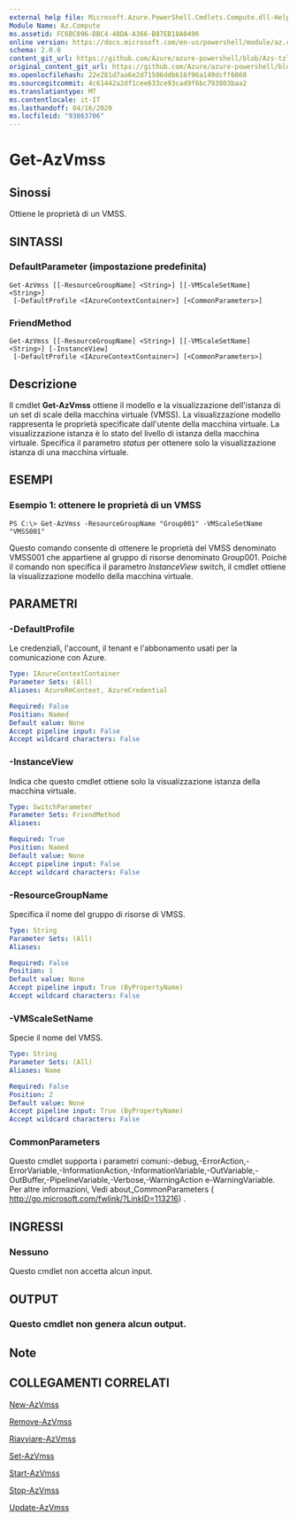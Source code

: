 ```yaml
---
external help file: Microsoft.Azure.PowerShell.Cmdlets.Compute.dll-Help-Help.xml
Module Name: Az.Compute
ms.assetid: FC6BC096-DBC4-48DA-A366-B87EB18A0496
online version: https://docs.microsoft.com/en-us/powershell/module/az.compute/get-azvmss
schema: 2.0.0
content_git_url: https://github.com/Azure/azure-powershell/blob/Azs-tzl/src/Compute/Compute/help/Get-AzVmss.md
original_content_git_url: https://github.com/Azure/azure-powershell/blob/Azs-tzl/src/Compute/Compute/help/Get-AzVmss.md
ms.openlocfilehash: 22e281d7aa6e2d71506ddb616f96a149dcff6068
ms.sourcegitcommit: 4c61442a2df1cee633ce93cad9f6bc793803baa2
ms.translationtype: MT
ms.contentlocale: it-IT
ms.lasthandoff: 04/16/2020
ms.locfileid: "93863706"
---
```

# Get-AzVmss

## Sinossi
Ottiene le proprietà di un VMSS.

## SINTASSI

### DefaultParameter (impostazione predefinita)
```
Get-AzVmss [[-ResourceGroupName] <String>] [[-VMScaleSetName] <String>]
 [-DefaultProfile <IAzureContextContainer>] [<CommonParameters>]
```

### FriendMethod
```
Get-AzVmss [[-ResourceGroupName] <String>] [[-VMScaleSetName] <String>] [-InstanceView]
 [-DefaultProfile <IAzureContextContainer>] [<CommonParameters>]
```

## Descrizione
Il cmdlet **Get-AzVmss** ottiene il modello e la visualizzazione dell'istanza di un set di scale della macchina virtuale (VMSS).
La visualizzazione modello rappresenta le proprietà specificate dall'utente della macchina virtuale.
La visualizzazione istanza è lo stato del livello di istanza della macchina virtuale.
Specifica il parametro *status* per ottenere solo la visualizzazione istanza di una macchina virtuale.

## ESEMPI

### Esempio 1: ottenere le proprietà di un VMSS
```
PS C:\> Get-AzVmss -ResourceGroupName "Group001" -VMScaleSetName "VMSS001"
```

Questo comando consente di ottenere le proprietà del VMSS denominato VMSS001 che appartiene al gruppo di risorse denominato Group001.
Poiché il comando non specifica il parametro *InstanceView* switch, il cmdlet ottiene la visualizzazione modello della macchina virtuale.

## PARAMETRI

### -DefaultProfile
Le credenziali, l'account, il tenant e l'abbonamento usati per la comunicazione con Azure.

```yaml
Type: IAzureContextContainer
Parameter Sets: (All)
Aliases: AzureRmContext, AzureCredential

Required: False
Position: Named
Default value: None
Accept pipeline input: False
Accept wildcard characters: False
```

### -InstanceView
Indica che questo cmdlet ottiene solo la visualizzazione istanza della macchina virtuale.

```yaml
Type: SwitchParameter
Parameter Sets: FriendMethod
Aliases: 

Required: True
Position: Named
Default value: None
Accept pipeline input: False
Accept wildcard characters: False
```

### -ResourceGroupName
Specifica il nome del gruppo di risorse di VMSS.

```yaml
Type: String
Parameter Sets: (All)
Aliases: 

Required: False
Position: 1
Default value: None
Accept pipeline input: True (ByPropertyName)
Accept wildcard characters: False
```

### -VMScaleSetName
Specie il nome del VMSS.

```yaml
Type: String
Parameter Sets: (All)
Aliases: Name

Required: False
Position: 2
Default value: None
Accept pipeline input: True (ByPropertyName)
Accept wildcard characters: False
```

### CommonParameters
Questo cmdlet supporta i parametri comuni:-debug,-ErrorAction,-ErrorVariable,-InformationAction,-InformationVariable,-OutVariable,-OutBuffer,-PipelineVariable,-Verbose,-WarningAction e-WarningVariable. Per altre informazioni, Vedi about_CommonParameters ( http://go.microsoft.com/fwlink/?LinkID=113216) .

## INGRESSI

### Nessuno
Questo cmdlet non accetta alcun input.

## OUTPUT

### Questo cmdlet non genera alcun output.

## Note

## COLLEGAMENTI CORRELATI

[New-AzVmss](./New-AzVmss.md)

[Remove-AzVmss](./Remove-AzVmss.md)

[Riavviare-AzVmss](./Restart-AzVmss.md)

[Set-AzVmss](./Set-AzVmss.md)

[Start-AzVmss](./Start-AzVmss.md)

[Stop-AzVmss](./Stop-AzVmss.md)

[Update-AzVmss](./Update-AzVmss.md)


